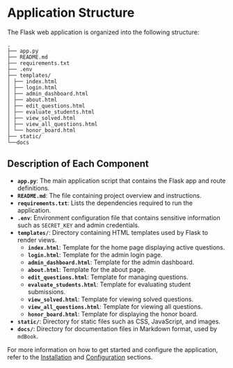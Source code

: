 # Application Structure

The Flask web application is organized into the following structure:

    .
    ├── app.py
    ├── README.md
    ├── requirements.txt
    ├── .env
    ├── templates/
    │ ├── index.html
    │ ├── login.html
    │ ├── admin_dashboard.html
    │ ├── about.html
    │ ├── edit_questions.html
    │ ├── evaluate_students.html
    │ ├── view_solved.html
    │ ├── view_all_questions.html
    │ └── honor_board.html
    ├── static/
    └──docs

## Description of Each Component

- **`app.py`**: The main application script that contains the Flask app and route definitions.
- **`README.md`**: The file containing project overview and instructions.
- **`requirements.txt`**: Lists the dependencies required to run the application.
- **`.env`**: Environment configuration file that contains sensitive information such as `SECRET_KEY` and admin credentials.
- **`templates/`**: Directory containing HTML templates used by Flask to render views.
  - **`index.html`**: Template for the home page displaying active questions.
  - **`login.html`**: Template for the admin login page.
  - **`admin_dashboard.html`**: Template for the admin dashboard.
  - **`about.html`**: Template for the about page.
  - **`edit_questions.html`**: Template for managing questions.
  - **`evaluate_students.html`**: Template for evaluating student submissions.
  - **`view_solved.html`**: Template for viewing solved questions.
  - **`view_all_questions.html`**: Template for viewing all questions.
  - **`honor_board.html`**: Template for displaying the honor board.
- **`static/`**: Directory for static files such as CSS, JavaScript, and images.
- **`docs/`**: Directory for documentation files in Markdown format, used by `mdBook`.

For more information on how to get started and configure the application, refer to the [Installation](./installation.md) and [Configuration](./configuration.md) sections.
